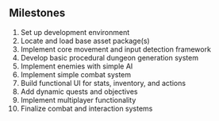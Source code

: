 ## Milestones

1. Set up development environment
2. Locate and load base asset package(s)
3. Implement core movement and input detection framework
4. Develop basic procedural dungeon generation system
5. Implement enemies with simple AI
6. Implement simple combat system
7. Build functional UI for stats, inventory, and actions
8. Add dynamic quests and objectives
9. Implement multiplayer functionality
10. Finalize combat and interaction systems

